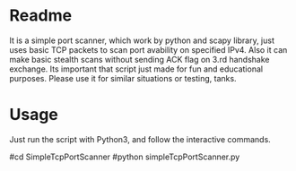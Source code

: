 # Readme
 It is a simple port scanner, which work by python and scapy library, just uses basic TCP packets to scan port avability on specified IPv4. Also it can make basic stealth scans without sending ACK flag on 3.rd handshake exchange. Its important that script just made for fun and educational purposes. Please use it for similar situations or testing, tanks.
 

# Usage

Just run the script with Python3, and follow the interactive commands.

#cd SimpleTcpPortScanner
#python simpleTcpPortScanner.py
